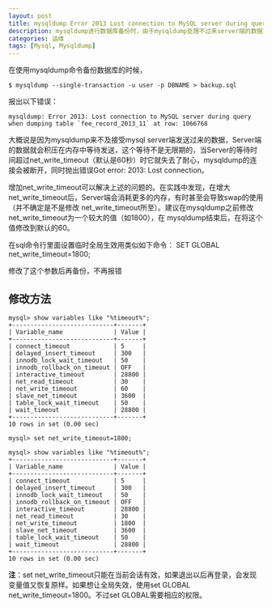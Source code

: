 ```yaml
---
layout: post
title: mysqldump Error 2013 Lost connection to MySQL server during query when dumping table `fee_record_2013_11` at row 1066768
description: mysqldump进行数据库备份时，由于mysqldump处理不过来server端的数据，server断开连接报错
categories: 运维
tags: [Mysql, Mysqldump]
---
```


在使用mysqldump命令备份数据库的时候，
	
	$ mysqldump --single-transaction -u user -p DBNAME > backup.sql

报出以下错误：
	
	mysqldump: Error 2013: Lost connection to MySQL server during query when dumping table `fee_record_2013_11` at row: 1066768

大概说是因为mysqldump来不及接受mysql server端发送过来的数据，Server端的数据就会积压在内存中等待发送，这个等待不是无限期的，当Server的等待时间超过net_write_timeout（默认是60秒）时它就失去了耐心，mysqldump的连接会被断开，同时抛出错误Got error: 2013: Lost connection。
 
增加net_write_timeout可以解决上述的问题的。在实践中发现，在增大 net_write_timeout后，Server端会消耗更多的内存，有时甚至会导致swap的使用（并不确定是不是修改 net_write_timeout所至）。建议在mysqldump之前修改net_write_timeout为一个较大的值（如1800），在 mysqldump结束后，在将这个值修改到默认的60。
 
在sql命令行里面设置临时全局生效用类似如下命令：
SET GLOBAL net_write_timeout=1800;
 
修改了这个参数后再备份，不再报错

## 修改方法 ##

	mysql> show variables like "%timeout%";
	+----------------------------+-------+
	| Variable_name              | Value |
	+----------------------------+-------+
	| connect_timeout            | 5     |
	| delayed_insert_timeout     | 300   |
	| innodb_lock_wait_timeout   | 50    |
	| innodb_rollback_on_timeout | OFF   |
	| interactive_timeout        | 28800 |
	| net_read_timeout           | 30    |
	| net_write_timeout          | 60    |
	| slave_net_timeout          | 3600  |
	| table_lock_wait_timeout    | 50    |
	| wait_timeout               | 28800 |
	+----------------------------+-------+
	10 rows in set (0.00 sec)
	 
	mysql> set net_write_timeout=1800;
	 
	mysql> show variables like "%timeout%";
	+----------------------------+-------+
	| Variable_name              | Value |
	+----------------------------+-------+
	| connect_timeout            | 5     |
	| delayed_insert_timeout     | 300   |
	| innodb_lock_wait_timeout   | 50    |
	| innodb_rollback_on_timeout | OFF   |
	| interactive_timeout        | 28800 |
	| net_read_timeout           | 30    |
	| net_write_timeout          | 1800  |
	| slave_net_timeout          | 3600  |
	| table_lock_wait_timeout    | 50    |
	| wait_timeout               | 28800 |
	+----------------------------+-------+
	10 rows in set (0.00 sec)

**注**：set net_write_timeout只能在当前会话有效，如果退出以后再登录，会发现变量值又恢复原样。如果想让全局失效，使用set GLOBAL net_write_timeout=1800。不过set GLOBAL需要相应的权限。
